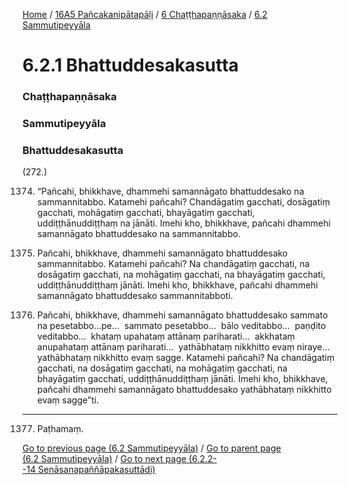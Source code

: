 
[Home](/) / [16A5 Pañcakanipātapāḷi](../../../16A5.md) / [6 Chaṭṭhapaṇṇāsaka](../../6.md) / [6.2 Sammutipeyyāla](../6.2.md)

# 6.2.1 Bhattuddesakasutta

### Chaṭṭhapaṇṇāsaka

### Sammutipeyyāla

### Bhattuddesakasutta

(272.)

1374. “Pañcahi, bhikkhave, dhammehi samannāgato bhattuddesako na sammannitabbo. Katamehi pañcahi? Chandāgatiṃ gacchati, dosāgatiṃ gacchati, mohāgatiṃ gacchati, bhayāgatiṃ gacchati, uddiṭṭhānuddiṭṭhaṃ na jānāti. Imehi kho, bhikkhave, pañcahi dhammehi samannāgato bhattuddesako na sammannitabbo.

1375. Pañcahi, bhikkhave, dhammehi samannāgato bhattuddesako sammannitabbo. Katamehi pañcahi? Na chandāgatiṃ gacchati, na dosāgatiṃ gacchati, na mohāgatiṃ gacchati, na bhayāgatiṃ gacchati, uddiṭṭhānuddiṭṭhaṃ jānāti. Imehi kho, bhikkhave, pañcahi dhammehi samannāgato bhattuddesako sammannitabboti.

1376. Pañcahi, bhikkhave, dhammehi samannāgato bhattuddesako sammato na pesetabbo…pe…  sammato pesetabbo…  bālo veditabbo…  paṇḍito veditabbo…  khataṃ upahataṃ attānaṃ pariharati…  akkhataṃ anupahataṃ attānaṃ pariharati…  yathābhataṃ nikkhitto evaṃ niraye…  yathābhataṃ nikkhitto evaṃ sagge. Katamehi pañcahi? Na chandāgatiṃ gacchati, na dosāgatiṃ gacchati, na mohāgatiṃ gacchati, na bhayāgatiṃ gacchati, uddiṭṭhānuddiṭṭhaṃ jānāti. Imehi kho, bhikkhave, pañcahi dhammehi samannāgato bhattuddesako yathābhataṃ nikkhitto evaṃ sagge”ti.

---

1377. Paṭhamaṃ.



[Go to previous page (6.2 Sammutipeyyāla)](../6.2.md) / [Go to parent page (6.2 Sammutipeyyāla)](../6.2.md) / [Go to next page (6.2.2--14 Senāsanapaññāpakasuttādi)](6.2.2--14.md)



